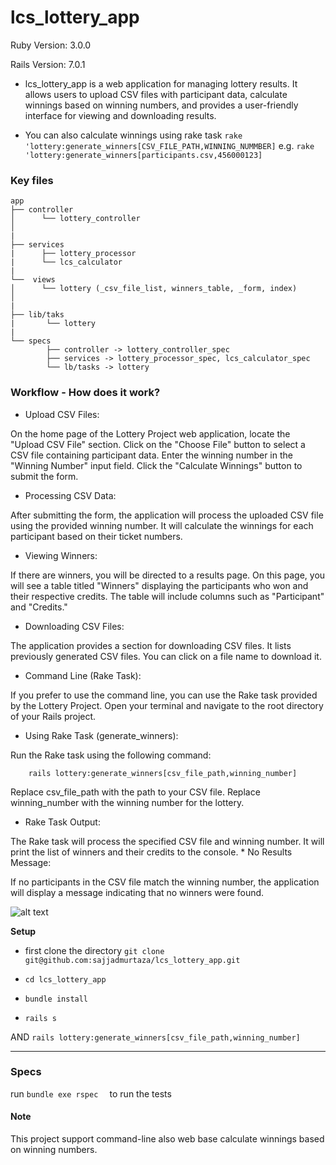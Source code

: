 # lcs_lottery_app

Ruby Version: 3.0.0

Rails Version: 7.0.1

*  lcs_lottery_app is a web application for managing lottery results. 
It allows users to upload CSV files with participant data, calculate winnings based on winning numbers, and provides a user-friendly interface for viewing and downloading results.

* You can also calculate winnings using rake task ```rake 'lottery:generate_winners[CSV_FILE_PATH,WINNING_NUMMBER]``` 
e.g. ```rake 'lottery:generate_winners[participants.csv,456000123]``` 


### Key files

    
    app
    ├── controller                     
    │      └── lottery_controller  
    │
    |
    ├── services
    |      ├── lottery_processor
    |      └── lcs_calculator
    |
    └──  views
    │      └── lottery (_csv_file_list, winners_table, _form, index)
    │
    |
    ├── lib/taks
    |       └── lottery
    |
    └── specs
            ├── controller -> lottery_controller_spec
            ├── services -> lottery_processor_spec, lcs_calculator_spec
            └── lb/tasks -> lottery
    

### Workflow - How does it work?


* Upload CSV Files:

On the home page of the Lottery Project web application, locate the "Upload CSV File" section.
Click on the "Choose File" button to select a CSV file containing participant data.
Enter the winning number in the "Winning Number" input field.
Click the "Calculate Winnings" button to submit the form.

* Processing CSV Data:

After submitting the form, the application will process the uploaded CSV file using the provided winning number.
It will calculate the winnings for each participant based on their ticket numbers.

* Viewing Winners:

If there are winners, you will be directed to a results page.
On this page, you will see a table titled "Winners" displaying the participants who won and their respective credits.
The table will include columns such as "Participant" and "Credits."

* Downloading CSV Files:

The application provides a section for downloading CSV files.
It lists previously generated CSV files.
You can click on a file name to download it.

* Command Line (Rake Task):

If you prefer to use the command line, you can use the Rake task provided by the Lottery Project.
Open your terminal and navigate to the root directory of your Rails project.

* Using Rake Task (generate_winners):

Run the Rake task using the following command:
```
    rails lottery:generate_winners[csv_file_path,winning_number]
```
Replace csv_file_path with the path to your CSV file.
Replace winning_number with the winning number for the lottery.

* Rake Task Output:

The Rake task will process the specified CSV file and winning number.
It will print the list of winners and their credits to the console.
* 
No Results Message:

If no participants in the CSV file match the winning number, the application will display a message indicating that no winners were found.

![alt text](https://raw.githubusercontent.com/sajjadmurtaza/SchedulyBridge/master/app/assets/images/l.png "res Screenshot")


**Setup**

* first clone the directory 
                      ```
                      git clone git@github.com:sajjadmurtaza/lcs_lottery_app.git
                      ```
 *  ```cd lcs_lottery_app```

 *  ```bundle install ```

 *  ```rails s ```


AND
```rails lottery:generate_winners[csv_file_path,winning_number]```
 
 ***


### Specs

run ``` bundle exe rspec   ``` to run the tests

#### Note
This project support command-line also web base calculate winnings based on winning numbers.